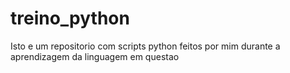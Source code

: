 # treino_python
Isto e um repositorio com scripts python feitos por mim durante a aprendizagem da linguagem em questao
